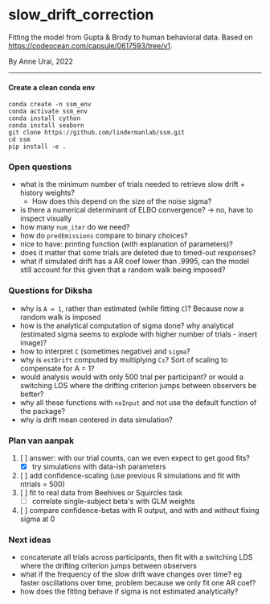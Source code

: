# slow_drift_correction
Fitting the model from Gupta &amp; Brody to human behavioral data. Based on https://codeocean.com/capsule/0617593/tree/v1.

By Anne Urai, 2022

---

#### Create a clean conda env
```
conda create -n ssm_env
conda activate ssm_env
conda install cython
conda install seaborn
git clone https://github.com/lindermanlab/ssm.git
cd ssm
pip install -e .
```


### Open questions
- what is the minimum number of trials needed to retrieve slow drift + history weights?
    - How does this depend on the size of the noise sigma?
- is there a numerical determinant of ELBO convergence? -> no, have to inspect visually
- how many `num_iter` do we need?
- how do `predEmissions` compare to binary choices?
- nice to have: printing function (with explanation of parameters)?
- does it matter that some trials are deleted due to timed-out responses?
- what if simulated drift has a AR coef lower than .9995, can the model still account for this given that a random walk being imposed?

### Questions for Diksha
- why is `A = 1`, rather than estimated (while fitting `C`)? Because now a random walk is imposed
- how is the analytical computation of sigma done? why analytical 
(estimated sigma seems to explode with higher number of trials -  insert image)? 
- how to interpret `C` (sometimes negative) and `sigma`? 
- why is `estDrift` computed by multiplying `Cs`? Sort of scaling to compensate for A = 1?
- would analysis would with only 500 trial per participant? or would a switching LDS where the drifting criterion jumps between observers be better?
- why all these functions with `noInput` and not use the default function of the package?
- why is drift mean centered in data simulation?

### Plan van aanpak
1. [ ] answer: with our trial counts, can we even expect to get good fits?
     - [x] try simulations with data-ish parameters
2. [ ] add confidence-scaling (use previous R simulations and fit with ntrials = 500)
3. [ ] fit to real data from Beehives or Squircles task
    - [ ] correlate single-subject beta's with GLM weights
4. [ ] compare confidence-betas with R output, and with and without fixing sigma at 0

### Next ideas
- concatenate all trials across participants, then fit with a switching LDS where the drifting criterion jumps between observers
- what if the frequency of the slow drift wave changes over time? eg faster oscillations over time, problem because we only fit one AR coef?
- how does the fitting behave if sigma is not estimated analytically?